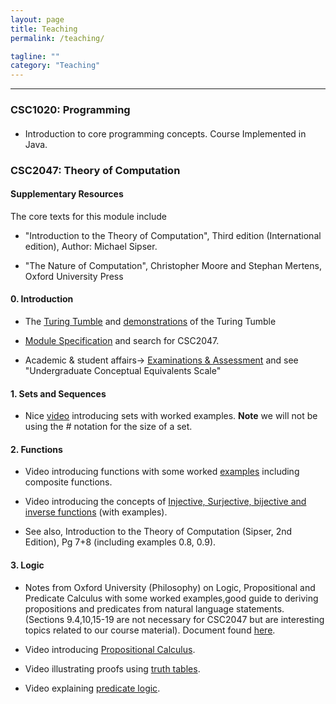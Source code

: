 ```yaml
---
layout: page
title: Teaching
permalink: /teaching/

tagline: ""
category: "Teaching"
---
```


---

<h3> CSC1020: Programming</h3>
<h4></h4>

  - Introduction to core programming concepts. Course Implemented in Java.


<h3> CSC2047: Theory of Computation </h3>

<h4> Supplementary Resources </h4>

The core texts for this module include
  
  - "Introduction to the Theory of Computation", Third edition (International edition), Author: Michael Sipser.
  
  - "The Nature of Computation", Christopher Moore and Stephan Mertens, Oxford University  Press
<h4> 0. Introduction </h4>
  
  - The [Turing Tumble] and [demonstrations] of the Turing Tumble
  
  [Turing Tumble]: https://www.turingtumble.com/
  [demonstrations]: https://www.youtube.com/watch?v=mUciv8S33BQ&feature=youtu.be&t=47
  
  
  - [Module Specification] and search for CSC2047.
  
  [Module Specification]: https://www.qub.ac.uk/sites/ModuleInformation/#content
  
  - Academic & student affairs-> [Examinations & Assessment] and see "Undergraduate Conceptual Equivalents Scale"
  
  [Examinations & Assessment]: https://www.qub.ac.uk/directorates/AcademicStudentAffairs/AcademicAffairs/ExaminationsandAssessment/MarkSchemesandClassifications/
  
<h4> 1. Sets and Sequences </h4>
  
  - Nice [video] introducing sets with worked examples. **Note** we will not be using the *#* notation for the size of a set.

[video]: https://youtu.be/yCwnifwVjIg?t=1

<h4> 2. Functions </h4>

  - Video introducing functions with some worked [examples] including composite functions.
  
  [examples]: https://www.youtube.com/watch?v=OixshZzH8t0
  
  - Video introducing the concepts of [Injective, Surjective, bijective and inverse functions] (with examples).
  
  [Injective, Surjective, bijective and inverse functions]:https://www.youtube.com/watch?v=bZred_Ksz2k&t=7s
  
  - See also, Introduction to the Theory of Computation (Sipser, 2nd Edition), Pg 7+8 (including examples 0.8, 0.9).
  
<h4> 3. Logic </h4>

  - Notes from Oxford University (Philosophy) on Logic, Propositional and Predicate Calculus with some worked examples,good guide to deriving propositions and predicates from natural language statements. (Sections 9.4,10,15-19 are not necessary for CSC2047 but are interesting topics related to our course material). Document found  [here].
  
  [here]: http://philosophy.hertford.ox.ac.uk/logic/Logic_2007_b.doc 
  
  
  - Video introducing [Propositional Calculus].
  
  [Propositional Calculus]: https://www.youtube.com/watch?v=itrXYg41-V0
  
  
  - Video illustrating proofs using [truth tables].
  
  [truth tables]: https://www.youtube.com/watch?v=9fX6n0_MDic
  
  - Video explaining [predicate logic].
  
  [predicate logic]: https://www.youtube.com/watch?v=gyoqX0W-NH4
  
